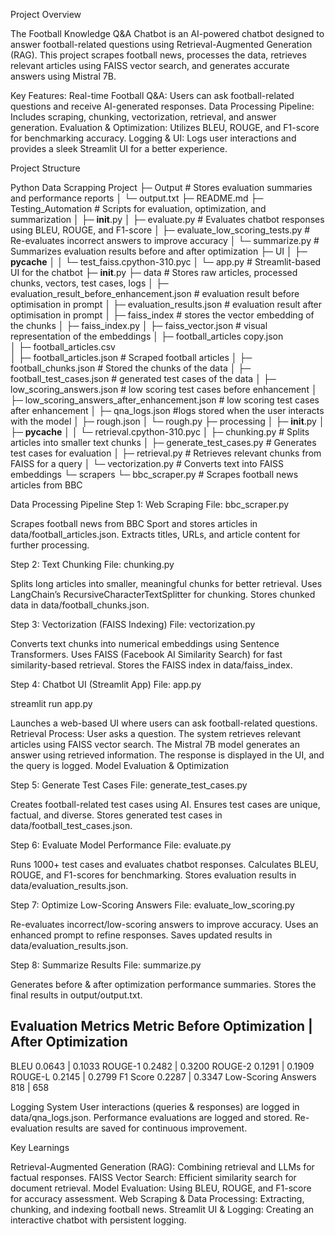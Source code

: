 Project Overview

The Football Knowledge Q&A Chatbot is an AI-powered chatbot designed to answer football-related questions using Retrieval-Augmented Generation (RAG). This project scrapes football news, processes the data, retrieves relevant articles using FAISS vector search, and generates accurate answers using Mistral 7B.

 Key Features:
 Real-time Football Q&A: Users can ask football-related questions and receive AI-generated responses.
 Data Processing Pipeline: Includes scraping, chunking, vectorization, retrieval, and answer generation.
 Evaluation & Optimization: Utilizes BLEU, ROUGE, and F1-score for benchmarking accuracy.
 Logging & UI: Logs user interactions and provides a sleek Streamlit UI for a better experience.


Project Structure


Python Data Scrapping Project
├─ Output                   # Stores evaluation summaries and performance reports
│  └─ output.txt
├─ README.md
├─ Testing_Automation        # Scripts for evaluation, optimization, and summarization
│  ├─ __init__.py
│  ├─ evaluate.py           # Evaluates chatbot responses using BLEU, ROUGE, and F1-score
│  ├─ evaluate_low_scoring_tests.py     # Re-evaluates incorrect answers to improve accuracy
│  └─ summarize.py            # Summarizes evaluation results before and after optimization
├─ UI
│  ├─ __pycache__
│  │  └─ test_faiss.cpython-310.pyc
│  └─ app.py           # Streamlit-based UI for the chatbot
├─ __init__.py
├─ data        # Stores raw articles, processed chunks, vectors, test cases, logs
│  ├─ evaluation_result_before_enhancement.json   # evaluation result before optimisation in prompt
│  ├─ evaluation_results.json  # evaluation result after optimisation in prompt
│  ├─ faiss_index              # stores the vector embedding of the chunks
│  ├─ faiss_index.py
│  ├─ faiss_vector.json        # visual representation of the embeddings 
│  ├─ football_articles copy.json  
│  ├─ football_articles.csv    
│  ├─ football_articles.json     # Scraped football articles 
│  ├─ football_chunks.json       # Stored the chunks of the data
│  ├─ football_test_cases.json   # generated test cases of the data
│  ├─ low_scoring_answers.json   # low scoring test cases before enhancement
│  ├─ low_scoring_answers_after_enhancement.json  # low scoring test cases after enhancement
│  ├─ qna_logs.json        #logs stored when the user interacts with the model
│  ├─ rough.json 
│  └─ rough.py
├─ processing
│  ├─ __init__.py
│  ├─ __pycache__
│  │  └─ retrieval.cpython-310.pyc
│  ├─ chunking.py     # Splits articles into smaller text chunks
│  ├─ generate_test_cases.py       # Generates test cases for evaluation
│  ├─ retrieval.py     # Retrieves relevant chunks from FAISS for a query
│  └─ vectorization.py    # Converts text into FAISS embeddings
└─ scrapers
   └─ bbc_scraper.py   # Scrapes football news articles from BBC



Data Processing Pipeline
Step 1: Web Scraping
File: bbc_scraper.py

 Scrapes football news from BBC Sport and stores articles in data/football_articles.json.
 Extracts titles, URLs, and article content for further processing.

Step 2: Text Chunking
File: chunking.py

 Splits long articles into smaller, meaningful chunks for better retrieval.
 Uses LangChain’s RecursiveCharacterTextSplitter for chunking.
 Stores chunked data in data/football_chunks.json.

Step 3: Vectorization (FAISS Indexing)
File: vectorization.py

 Converts text chunks into numerical embeddings using Sentence Transformers.
 Uses FAISS (Facebook AI Similarity Search) for fast similarity-based retrieval.
 Stores the FAISS index in data/faiss_index.

Step 4: Chatbot UI (Streamlit App)
File: app.py

streamlit run app.py

 Launches a web-based UI where users can ask football-related questions.
 Retrieval Process:
 User asks a question.
 The system retrieves relevant articles using FAISS vector search.
 The Mistral 7B model generates an answer using retrieved information.
 The response is displayed in the UI, and the query is logged.
 Model Evaluation & Optimization

Step 5: Generate Test Cases
File: generate_test_cases.py

 Creates football-related test cases using AI.
 Ensures test cases are unique, factual, and diverse.
 Stores generated test cases in data/football_test_cases.json.

Step 6: Evaluate Model Performance
File: evaluate.py

 Runs 1000+ test cases and evaluates chatbot responses.
 Calculates BLEU, ROUGE, and F1-scores for benchmarking.
 Stores evaluation results in data/evaluation_results.json.


Step 7: Optimize Low-Scoring Answers
File: evaluate_low_scoring.py


 Re-evaluates incorrect/low-scoring answers to improve accuracy.
 Uses an enhanced prompt to refine responses.
 Saves updated results in data/evaluation_results.json.


Step 8: Summarize Results
File: summarize.py

 Generates before & after optimization performance summaries.
 Stores the final results in output/output.txt.

Evaluation Metrics
Metric	Before Optimization	| After Optimization
--------------------------------------------------
BLEU	    0.0643	        |     0.1033
ROUGE-1	    0.2482	        |     0.3200
ROUGE-2	    0.1291	        |     0.1909
ROUGE-L	    0.2145	        |     0.2799
F1 Score	0.2287	        |     0.3347
Low-Scoring Answers	818	    |     658


Logging System
 User interactions (queries & responses) are logged in data/qna_logs.json.
 Performance evaluations are logged and stored.
 Re-evaluation results are saved for continuous improvement.

Key Learnings

 Retrieval-Augmented Generation (RAG): Combining retrieval and LLMs for factual responses.
 FAISS Vector Search: Efficient similarity search for document retrieval.
 Model Evaluation: Using BLEU, ROUGE, and F1-score for accuracy assessment.
 Web Scraping & Data Processing: Extracting, chunking, and indexing football news.
 Streamlit UI & Logging: Creating an interactive chatbot with persistent logging.
